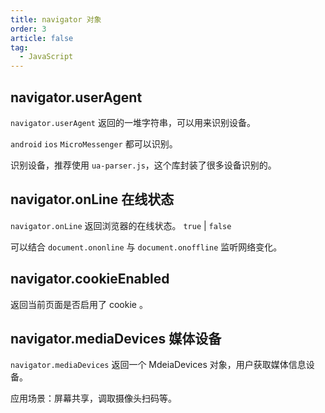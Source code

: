 ```yaml
---
title: navigator 对象
order: 3
article: false
tag:
  - JavaScript
---
```


## navigator.userAgent

`navigator.userAgent` 返回的一堆字符串，可以用来识别设备。

`android` `ios` `MicroMessenger` 都可以识别。

识别设备，推荐使用 `ua-parser.js`，这个库封装了很多设备识别的。

## navigator.onLine 在线状态

`navigator.onLine` 返回浏览器的在线状态。 `true` | `false`

可以结合 `document.ononline` 与 `document.onoffline` 监听网络变化。

## navigator.cookieEnabled

返回当前页面是否启用了 cookie 。

## navigator.mediaDevices 媒体设备

`navigator.mediaDevices` 返回一个 MdeiaDevices 对象，用户获取媒体信息设备。

应用场景：屏幕共享，调取摄像头扫码等。
